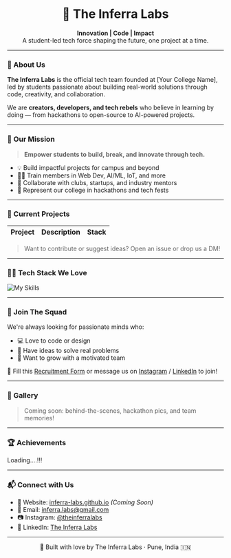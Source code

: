 <h1 align="center">🚀 The Inferra Labs</h1>
<p align="center">
  <b>Innovation | Code | Impact</b> <br>
  A student-led tech force shaping the future, one project at a time.
</p>

---

### 🧠 About Us

**The Inferra Labs** is the official tech team founded at [Your College Name], led by students passionate about building real-world solutions through code, creativity, and collaboration.

We are **creators, developers, and tech rebels** who believe in learning by doing — from hackathons to open-source to AI-powered projects.

---

### 🎯 Our Mission

> **Empower students to build, break, and innovate through tech.**

- 💡 Build impactful projects for campus and beyond  
- 🧑‍💻 Train members in Web Dev, AI/ML, IoT, and more  
- 🤝 Collaborate with clubs, startups, and industry mentors  
- 🚀 Represent our college in hackathons and tech fests

---

### 💼 Current Projects

| Project | Description | Stack |
|--------|-------------|-------|


> Want to contribute or suggest ideas? Open an issue or drop us a DM!

---

### 🧑‍💻 Tech Stack We Love

![My Skills](https://skillicons.dev/icons?i=html,css,js,react,nextjs,nodejs,python,cpp,arduino,git,github,figma)

---

### 🧩 Join The Squad

We're always looking for passionate minds who:
- 💻 Love to code or design
- 🧠 Have ideas to solve real problems
- 💬 Want to grow with a motivated team

📩 Fill this [Recruitment Form](#) or message us on [Instagram](#) / [LinkedIn](#) to join!

---

### 📸 Gallery

> Coming soon: behind-the-scenes, hackathon pics, and team memories!

---

### 🏆 Achievements

Loading....!!!

---

### 📬 Connect with Us

- 🔗 Website: [inferra-labs.github.io](#) *(Coming Soon)*
- 📧 Email: inferra.labs@gmail.com
- 📷 Instagram: [@theinferralabs](#)
- 💼 LinkedIn: [The Inferra Labs](#)

---

<p align="center">🦾 Built with love by The Inferra Labs · Pune, India 🇮🇳</p>
